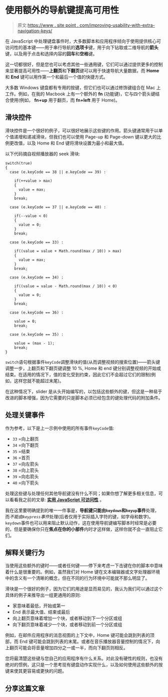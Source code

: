 # 使用额外的导航键提高可用性

> 原文:[https://www . site point . com/improving-usability-with-extra-navigation-keys/](https://www.sitepoint.com/improving-usability-with-extra-navigation-keys/)

在 JavaScript 中处理键盘事件时，大多数脚本和应用程序倾向于使用提供核心可访问性的基本键——用于串行导航的**选项卡**键，用于向下钻取或二维导航的**箭头**键，以及用于点击和选择内容的**回车**和**空格**键。

这一切都很好，但是您也可以考虑其他一些通用键，它们可以通过提供更多的控制来显著提高可用性——**上翻页**和**下翻页**键可以用于快速导航大量数据，而 **Home** 和 **End** 键可以用作第一个和最后一个值的快捷方式。

大多数 Windows 键盘都有专用的按键，但它们也可以通过修饰键组合在 Mac 上工作。例如，在我的 Macbook 上有一个额外的 **fn** (功能键)，它与四个箭头键结合使用(例如， **fn+up** 用于翻页，而 **fn+left** 用于 Home)。

## 滑块控件

滑块控件是一个很好的例子，可以很好地展示这些键的作用。箭头键通常用于以单个值递增和递减滑块，但我们也可以使用 Page-up 和 Page-down 键以更大的比例更改值，以及 Home 和 End 键将滑块设置为最小和最大值。

以下代码摘自视频播放器的 seek 滑块:

```
switch(true)
{
  case (e.keyCode == 38 || e.keyCode == 39) : 

    if(++value > max) 
    { 
      value = max; 
    }
    break;

  case (e.keyCode == 37 || e.keyCode == 40) : 

    if(--value < 0) 
    { 
      value = 0; 
    }
    break;

  case (e.keyCode == 33) : 

    if((value = value + Math.round(max / 10)) > max)
    {
      value = max;
    }
    break;

  case (e.keyCode == 34) : 

    if((value = value - Math.round(max / 10)) < 0)
    {
      value = 0;
    }
    break;

  case (e.keyCode == 36) : 

    value = 0;
    break;

  case (e.keyCode == 35) : 

    value = (max - 1);
    break;
}
```

`switch`语句根据事件`keyCode`调整滑块的值(从而调整视频的搜索位置)——箭头键调整一步，上翻页和下翻页键调整 10 %, Home 和 end 键分别调整视频的开始或结束。在适用的情况下，值的变化受到约束，因此它们不会超过它们的限制(例如，这样您就不能超过末尾)。

在这种情况下，slider 是从头开始编写的，以包括这些额外的键，但这是一种易于改进的脚本增强，因为它需要的只是脚本必须已经包含的键处理代码的附加条件。

## 处理关键事件

作为参考，以下是上一示例中使用的所有事件`keyCode`值:

*   `33` =向上翻页
*   `34` =向下翻页
*   `35` =结束
*   `36` =首页
*   `37` =向左箭头
*   `38` =向上箭头
*   `39` =向右箭头
*   `40` =向下箭头

处理这些键与处理任何其他导航键没有什么不同；如果你想了解更多相关信息，可以看看我之前的文章: [**实用 JavaScript 可访问性**](https://www.sitepoint.com/practical-javascript-accessibility/) 。

我在这里要明确提到的唯一一件事是，**导航键只能由`keydown`和`keyup`事件**处理，而*不能由`keypress`事件*处理(后者仅用于实际插入字符的键，如字母和数字)。`keydown`事件也可以用来阻止默认动作，这在使用导航键编写脚本时经常是必要的，但是要确保你只在**焦点在你的小部件**内时才这样做，这样你就不会一直阻止它们。

## 解释关键行为

当使用这些额外的键时——或者任何键——停下来考虑一下击键在你的脚本中意味着什么是很重要的。例如，虽然我们对 Home 键在文本编辑器或文字处理器环境中的含义有一个清晰的概念，但在不同的行为环境中可能就不那么明显了。

滑块是一个很好的例子，因为它们的用途是显而易见的，我认为我们可以通过这个具体的例子来推导出一组更通用的原则:

*   家意味着最低，开始或第一
*   End 表示最大值、结束或最后
*   向上翻页意味着增加一个块，或者移动到下一个分区或组
*   向下翻页意味着减少一个块，或者移动到前一个分区或组

例如，在邮件应用程序的消息视图的上下文中，Home 键可能会跳到列表的顶部，而 End 键可能会跳到列表的末尾。或者在音乐播放器音量控制的情况下，向上翻页可能会将音量增加四分之一或一半，而向下翻页则相反。

您将最清楚这些键与您自己的应用程序有什么关系。对此没有硬性的规则，也没有绝对的惯例，这只是一个思考现有键盘动作实现什么，以及如何使用这些额外的按键来使其更容易或更快的问题。

## 分享这篇文章